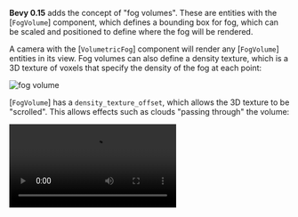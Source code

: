 <!-- Allow volumetric fog to be localized to specific, optionally voxelized, regions. -->
<!-- https://github.com/bevyengine/bevy/pull/14099 -->

**Bevy 0.15** adds the concept of "fog volumes". These are entities with the [`FogVolume`] component, which defines a bounding box for fog, which can be scaled and positioned to define where the fog will be rendered.

A camera with the [`VolumetricFog`] component will render any [`FogVolume`] entities in its view. Fog volumes can also define a density texture, which is a 3D texture of voxels that specify the density of the fog at each point:

![fog volume](fog_volume.png)

[`FogVolume`] has a `density_texture_offset`, which allows the 3D texture to be "scrolled". This allows effects such as clouds "passing through" the volume:

<video controls><source src="scrolling_fog.mp4" type="video/mp4"/></video>
